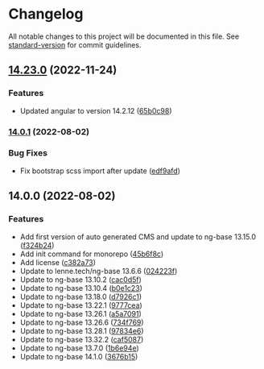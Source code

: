 # Changelog

All notable changes to this project will be documented in this file. See [standard-version](https://github.com/conventional-changelog/standard-version) for commit guidelines.

## [14.23.0](https://github.com/lenneTech/ng-base-starter/compare/v14.0.1...v14.23.0) (2022-11-24)

### Features

- Updated angular to version 14.2.12 ([65b0c98](https://github.com/lenneTech/ng-base-starter/commit/65b0c98a97473f1b17be332e01729529710552ce))

### [14.0.1](https://github.com/lenneTech/ng-base-starter/compare/v14.0.0...v14.0.1) (2022-08-02)

### Bug Fixes

- Fix bootstrap scss import after update ([edf9afd](https://github.com/lenneTech/ng-base-starter/commit/edf9afd4af0587a5b058919913bcc3fd0c7970bf))

## 14.0.0 (2022-08-02)

### Features

- Add first version of auto generated CMS and update to ng-base 13.15.0 ([f324b24](https://github.com/lenneTech/ng-base-starter/commit/f324b24553d3c8983088c477e121662086cf2519))
- Add init command for monorepo ([45b6f8c](https://github.com/lenneTech/ng-base-starter/commit/45b6f8c8679b62b7923e78f4d56f6aaa29454b55))
- Add license ([c382a73](https://github.com/lenneTech/ng-base-starter/commit/c382a73400ade92835201cde10c38c66aa65eff7))
- Update to lenne.tech/ng-base 13.6.6 ([024223f](https://github.com/lenneTech/ng-base-starter/commit/024223f27c5524c3d3558f9affff2c2c3d7a608b))
- Update to ng-base 13.10.2 ([cac0d5f](https://github.com/lenneTech/ng-base-starter/commit/cac0d5f428d907296230843606f6fd07e6158be3))
- Update to ng-base 13.10.4 ([b0e1c23](https://github.com/lenneTech/ng-base-starter/commit/b0e1c234598305118e39a9bd72f78ce6784898db))
- Update to ng-base 13.18.0 ([d7926c1](https://github.com/lenneTech/ng-base-starter/commit/d7926c1eb7a32838baefa615833caaaf59bbd603))
- Update to ng-base 13.22.1 ([9777cea](https://github.com/lenneTech/ng-base-starter/commit/9777cea857a95b66af617ad024477d4368969a84))
- Update to ng-base 13.26.1 ([a5a7091](https://github.com/lenneTech/ng-base-starter/commit/a5a70915307282a1d28c7dce79d32245134194b4))
- Update to ng-base 13.26.6 ([734f769](https://github.com/lenneTech/ng-base-starter/commit/734f7695edc719bf9882de77b38473d056e4b0f2))
- Update to ng-base 13.28.1 ([97834e6](https://github.com/lenneTech/ng-base-starter/commit/97834e6881ec03dae646f26e63137b80ce41b6bd))
- Update to ng-base 13.32.2 ([caf5087](https://github.com/lenneTech/ng-base-starter/commit/caf5087edad659f518ed18e3825360d083856c8b))
- Update to ng-base 13.7.0 ([1b6e94e](https://github.com/lenneTech/ng-base-starter/commit/1b6e94ebd34d878d5b45809cdc09ed495498deb4))
- Update to ng-base 14.1.0 ([3676b15](https://github.com/lenneTech/ng-base-starter/commit/3676b152271b10eb29202052f98ea95db0eb906b))
